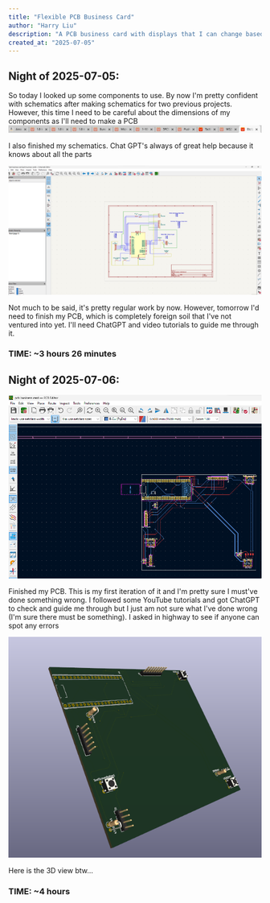 ```yaml
---
title: "Flexible PCB Business Card"
author: "Harry Liu"
description: "A PCB business card with displays that I can change based off what event Im attending"
created_at: "2025-07-05"
---
```


<h2>Night of 2025-07-05:</h2>

So today I looked up some components to use. By now I'm pretty confident with schematics after making schematics for two previous projects. However, this time I need to be careful about the dimensions of my components as I'll need to make a PCB
![alt text](image.png)

I also finished my schematics. Chat GPT's always of great help because it knows about all the parts

![alt text]({7B72F7DD-E1CB-48B5-998F-0C9929E3AD02}.png)

Not much to be said, it's pretty regular work by now. However, tomorrow I'd need to finish my PCB, which is completely foreign soil that I've not ventured into yet. I'll need ChatGPT and video tutorials to guide me through it.

<h3>TIME: ~3 hours 26 minutes</h3>

<h2>Night of 2025-07-06:</h2>

![alt text]({3D191237-9967-418D-B109-A1232A4227FF}.png)

Finished my PCB. This is my first iteration of it and I'm pretty sure I must've done something wrong. I followed some YouTube tutorials and got ChatGPT to check and guide me through but I just am not sure what I've done wrong (I'm sure there must be something). I asked in highway to see if anyone can spot any errors

![alt text]({8166E566-B5DF-4177-A708-FF9E1BF9EE0B}.png)

Here is the 3D view btw... 

<h3>TIME: ~4 hours</h3>
